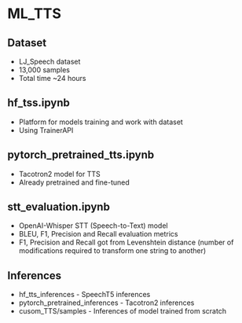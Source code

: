 # ML_TTS
## Dataset
* LJ_Speech dataset
* 13,000 samples
* Total time ~24 hours
## hf_tss.ipynb
* Platform for models training and work with dataset
* Using TrainerAPI

## pytorch_pretrained_tts.ipynb
* Tacotron2 model for TTS
* Already pretrained and fine-tuned

## stt_evaluation.ipynb
* OpenAI-Whisper STT (Speech-to-Text) model
* BLEU, F1, Precision and Recall evaluation metrics
* F1, Precision and Recall got from Levenshtein distance (number of modifications required to transform one string to another)

## Inferences
* hf_tts_inferences - SpeechT5 inferences
* pytorch_pretrained_inferences - Tacotron2 inferences
* cusom_TTS/samples - Inferences of model trained from scratch
